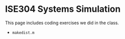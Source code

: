 # ISE304 Systems Simulation
This page includes coding exercises we did in the class.
* `makedist.m`
